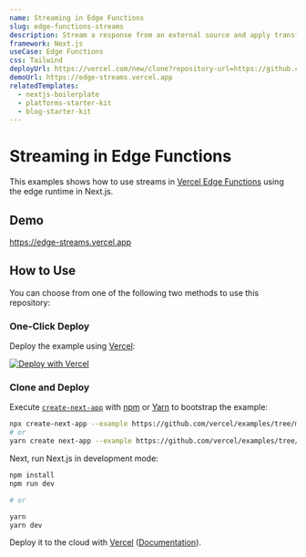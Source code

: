 ```yaml
---
name: Streaming in Edge Functions
slug: edge-functions-streams
description: Stream a response from an external source and apply transformations
framework: Next.js
useCase: Edge Functions
css: Tailwind
deployUrl: https://vercel.com/new/clone?repository-url=https://github.com/vercel/examples/tree/main/edge-functions/streams&project-name=edge-streams&repository-name=edge-streams
demoUrl: https://edge-streams.vercel.app
relatedTemplates:
  - nextjs-boilerplate
  - platforms-starter-kit
  - blog-starter-kit
---
```


# Streaming in Edge Functions

This examples shows how to use streams in [Vercel Edge Functions](https://vercel.com/docs/concepts/functions/edge-functions) using the edge runtime in Next.js.

## Demo

https://edge-streams.vercel.app

## How to Use

You can choose from one of the following two methods to use this repository:

### One-Click Deploy

Deploy the example using [Vercel](https://vercel.com?utm_source=github&utm_medium=readme&utm_campaign=vercel-examples):

[![Deploy with Vercel](https://vercel.com/button)](https://vercel.com/new/clone?repository-url=https://github.com/vercel/examples/tree/main/edge-functions/streams&project-name=edge-streams&repository-name=edge-streams)

### Clone and Deploy

Execute [`create-next-app`](https://github.com/vercel/next.js/tree/canary/packages/create-next-app) with [npm](https://docs.npmjs.com/cli/init) or [Yarn](https://yarnpkg.com/lang/en/docs/cli/create/) to bootstrap the example:

```bash
npx create-next-app --example https://github.com/vercel/examples/tree/main/edge-functions/streams streams
# or
yarn create next-app --example https://github.com/vercel/examples/tree/main/edge-functions/streams streams
```

Next, run Next.js in development mode:

```bash
npm install
npm run dev

# or

yarn
yarn dev
```

Deploy it to the cloud with [Vercel](https://vercel.com/new?utm_source=github&utm_medium=readme&utm_campaign=edge-middleware-eap) ([Documentation](https://nextjs.org/docs/deployment)).
